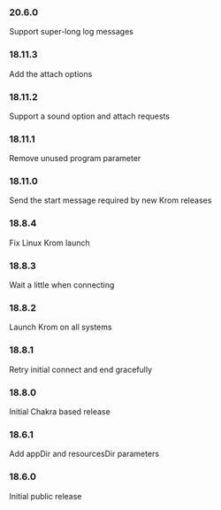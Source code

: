 ### 20.6.0

Support super-long log messages

### 18.11.3

Add the attach options

### 18.11.2

Support a sound option and attach requests

### 18.11.1

Remove unused program parameter

### 18.11.0

Send the start message required by new Krom releases

### 18.8.4

Fix Linux Krom launch

### 18.8.3

Wait a little when connecting

### 18.8.2

Launch Krom on all systems

### 18.8.1

Retry initial connect and end gracefully

### 18.8.0

Initial Chakra based release

### 18.6.1

Add appDir and resourcesDir parameters

### 18.6.0

Initial public release
